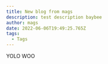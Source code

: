 ```yaml
---
title: New blog from mags
description: test description baybee
author: mags
date: 2022-06-06T19:49:25.765Z
tags:
  - Tags
---
```

YOLO WOO